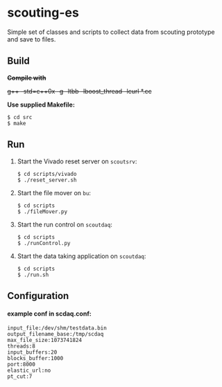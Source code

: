 # scouting-es
Simple set of classes and scripts to collect data from scouting prototype and save to files.

## Build

~~**Compile with**~~ 

~~g++ -std=c++0x -g -ltbb -lboost_thread -lcurl \*.cc~~

**Use supplied Makefile:**

```
$ cd src
$ make
```

## Run

1. Start the Vivado reset server on `scoutsrv`:
    ```
    $ cd scripts/vivado
    $ ./reset_server.sh
    ```

2. Start the file mover on `bu`:
    ```
    $ cd scripts
    $ ./fileMover.py
    ```

3. Start the run control on `scoutdaq`:
    ```
    $ cd scripts
    $ ./runControl.py
    ```

4. Start the data taking application on `scoutdaq`:
    ```
    $ cd scripts
    $ ./run.sh
    ```

## Configuration

#### example conf in scdaq.conf:

```
input_file:/dev/shm/testdata.bin  
output_filename_base:/tmp/scdaq  
max_file_size:1073741824  
threads:8  
input_buffers:20  
blocks_buffer:1000  
port:8000  
elastic_url:no   
pt_cut:7  
```

